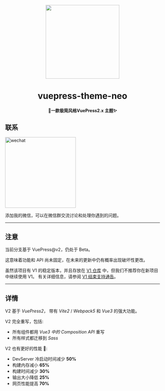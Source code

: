 <p align="center">
  <img width="240" src="https://v2.vuepress.vuejs.org/images/hero.png" style="text-align: center;">
</p>
<h1 align="center">vuepress-theme-neo</h1>
<h4 align="center">🚀一款极简风格VuePress2.x 主题✨</h4>

## 联系

<img class="no-zoom" src="https://feyoudao.oss-cn-hongkong.aliyuncs.com/site/wechat.jpeg" width = "230" alt="wechat" />

添加我的微信，可以在微信群交流讨论和处理你遇到的问题。

---

## 注意

当前分支基于 VuePress@v2，仍处于 Beta。

这意味着功能和 API 尚未固定，在未来的更新中仍有概率出现破坏性更改。

虽然该项目有 V1 的稳定版本，并且存放在 [V1 仓库](https://github.com/vuepress-theme-hope/vuepress-theme-hope-v1/) 中，但我们不推荐你在新项目中继续使用 V1。 有关详细信息，请参阅 [V1 结束支持通告](https://github.com/vuepress-theme-hope/vuepress-theme-hope/discussions/1535)。

---

## 详情

V2 基于 _VuePress2_， 带有 _Vite2_ / _Webpack5_ 和 _Vue3_ 的强大功能。

V2 完全重写，包括:

- 所有组件都用 _Vue3 中的 Composition API_ 重写
- 所有样式都迁移到 _Sass_

V2 也有更好的性能 🚀:

- DevServer 冷启动时间减少 **50%**
- 构建内存减小 **65%**
- 构建时间减少 **30%**
- 输出大小降低 **25%**
- 网页性能提高 **70%**

